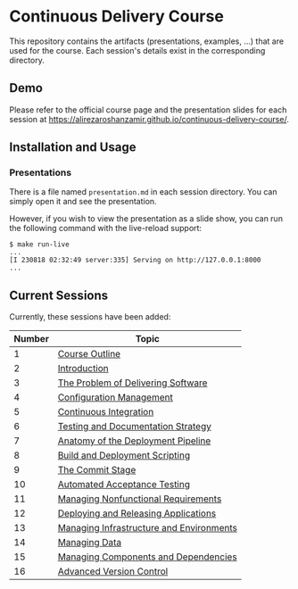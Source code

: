 # Continuous Delivery Course
This repository contains the artifacts (presentations, examples, ...) that are used for the course. Each session's details exist in the corresponding directory.

## Demo
Please refer to the official course page and the presentation slides for each session at https://alirezaroshanzamir.github.io/continuous-delivery-course/.

## Installation and Usage

### Presentations
There is a file named `presentation.md` in each session directory. You can simply open it and see the presentation.

However, if you wish to view the presentation as a slide show, you can run the following command with the live-reload support:

```console
$ make run-live
...
[I 230818 02:32:49 server:335] Serving on http://127.0.0.1:8000
...
```

## Current Sessions
Currently, these sessions have been added:

| Number | Topic |
| ------ | ----- |
|   1    | [Course Outline](1-outline) |
|   2    | [Introduction](2-introduction) |
|   3    | [The Problem of Delivering Software](3-the-problem-of-delivering-software) |
|   4    | [Configuration Management](4-configuration-management) |
|   5    | [Continuous Integration](5-continuous-integration) |
|   6    | [Testing and Documentation Strategy](6-testing-and-documentation-strategy) |
|   7    | [Anatomy of the Deployment Pipeline](7-anatomy-of-the-deployment-pipeline) |
|   8    | [Build and Deployment Scripting](8-build-and-deployment-scripting) |
|   9    | [The Commit Stage](9-the-commit-stage) |
|   10   | [Automated Acceptance Testing](10-automated-acceptance-testing) |
|   11   | [Managing Nonfunctional Requirements](11-managing-nonfunctional-requirements) |
|   12   | [Deploying and Releasing Applications](12-deploying-and-releasing-applications) |
|   13   | [Managing Infrastructure and Environments](13-managing-infrastructure-and-environments)
|   14   | [Managing Data](14-managing-data)
|   15   | [Managing Components and Dependencies](15-managing-components-and-dependencies)
|   16   | [Advanced Version Control](16-advanced-version-control)
